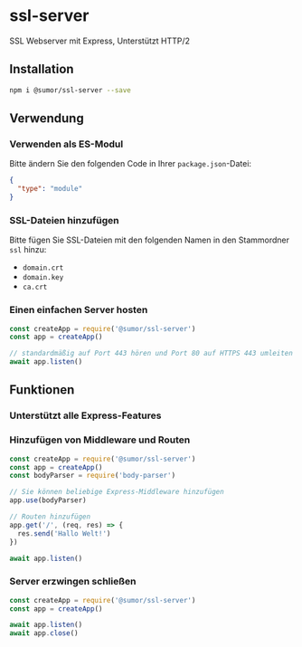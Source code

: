 # ssl-server

SSL Webserver mit Express, Unterstützt HTTP/2

## Installation

```bash
npm i @sumor/ssl-server --save
```

## Verwendung

### Verwenden als ES-Modul

Bitte ändern Sie den folgenden Code in Ihrer `package.json`-Datei:

```json
{
  "type": "module"
}
```

### SSL-Dateien hinzufügen

Bitte fügen Sie SSL-Dateien mit den folgenden Namen in den Stammordner `ssl` hinzu:

- `domain.crt`
- `domain.key`
- `ca.crt`

### Einen einfachen Server hosten

```javascript
const createApp = require('@sumor/ssl-server')
const app = createApp()

// standardmäßig auf Port 443 hören und Port 80 auf HTTPS 443 umleiten
await app.listen()
```

## Funktionen

### Unterstützt alle Express-Features

### Hinzufügen von Middleware und Routen

```javascript
const createApp = require('@sumor/ssl-server')
const app = createApp()
const bodyParser = require('body-parser')

// Sie können beliebige Express-Middleware hinzufügen
app.use(bodyParser)

// Routen hinzufügen
app.get('/', (req, res) => {
  res.send('Hallo Welt!')
})

await app.listen()
```

### Server erzwingen schließen

```javascript
const createApp = require('@sumor/ssl-server')
const app = createApp()

await app.listen()
await app.close()
```
